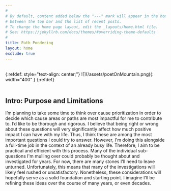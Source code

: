 ```yaml
---
#
# By default, content added below the "---" mark will appear in the home page
# between the top bar and the list of recent posts.
# To change the home page layout, edit the _layouts/home.html file.
# See: https://jekyllrb.com/docs/themes/#overriding-theme-defaults
#
title: Path Pondering
layout: home
exclude: true
---
```

<br>
{:refdef: style="text-align: center;"}
![](/assets/poetOnMountain.png){: width="400" }
{:refdef}
<br>
<br>

## Intro: Purpose and Limitations
I’m planning to take some time to think over cause prioritization in order to
decide which cause areas or paths are most impactful for me to contribute to.
I’d like to be thorough and rigorous. I believe that being right or wrong about
these questions will very significantly affect how much positive impact I can
have with my life. Thus, I think these are among the most important questions I
could try to answer. However, I'm doing this alongside a full-time job in the
context of an already busy life. Therefore, I aim to be practical and efficient
with this process. Many of the individual sub-questions I'm mulling over could
probably be thought about and investigated for years. For now, there are many
stones I'll need to leave unturned. Unfortunately, this means that many of the
investigations will likely feel rushed or unsatisfactory. Nonetheless, these
considerations will hopefully serve as a solid foundation and starting point. I
imagine I’ll be refining these ideas over the course of many years, or even
decades.

<!---
## [Motivations](motivations)

## Decision-relevant, Meta Considerations

## Cause Areas
-->
